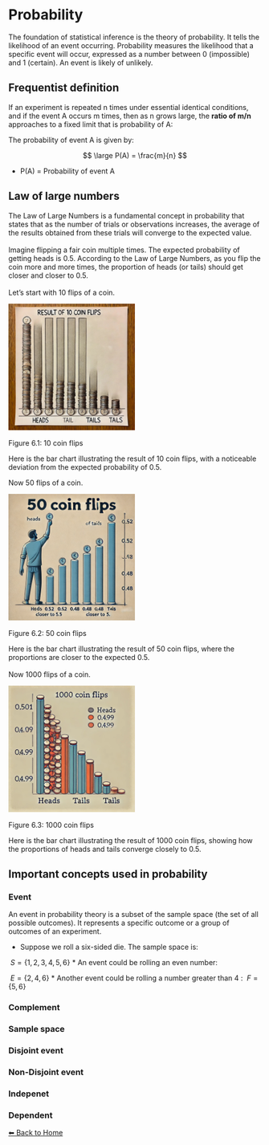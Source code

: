 <script type="text/javascript" async
    src="https://polyfill.io/v3/polyfill.min.js?features=es6">
</script>
<script type="text/javascript" async
    src="https://cdnjs.cloudflare.com/ajax/libs/mathjax/3.2.0/es5/tex-mml-chtml.js">
</script>

# Probability

The foundation of statistical inference is the theory of probability. It
tells the likelihood of an event occurring. Probability measures the
likelihood that a specific event will occur, expressed as a number
between 0 (impossible) and 1 (certain). An event is likely of unlikely.

## Frequentist definition

If an experiment is repeated n times under essential identical
conditions, and if the event A occurs m times, then as n grows large,
the **ratio of m/n** approaches to a fixed limit that is probability of
A:

The probability of event A is given by:

$$
\large P(A) = \frac{m}{n}
$$

-   P(A) = Probability of event A

## Law of large numbers

The Law of Large Numbers is a fundamental concept in probability that
states that as the number of trials or observations increases, the
average of the results obtained from these trials will converge to the
expected value. <br> <br> Imagine flipping a fair coin multiple times.
The expected probability of getting heads is 0.5. According to the Law
of Large Numbers, as you flip the coin more and more times, the
proportion of heads (or tails) should get closer and closer to 0.5. <br>
<br> Let’s start with 10 flips of a coin.

<img src="Figures/10_coin_flip.jpg" alt="Figure 6.1: 10 coin flips" width="50%" />
<p class="caption">
Figure 6.1: 10 coin flips
</p>

Here is the bar chart illustrating the result of 10 coin flips, with a
noticeable deviation from the expected probability of 0.5.

Now 50 flips of a coin.

<img src="Figures/50_coin flip.webp" alt="Figure 6.2: 50 coin flips" width="50%" />
<p class="caption">
Figure 6.2: 50 coin flips
</p>

Here is the bar chart illustrating the result of 50 coin flips, where
the proportions are closer to the expected 0.5. <br> <br> Now 1000 flips
of a coin.

<img src="Figures/1000_coin_flips.webp" alt="Figure 6.3: 1000 coin flips" width="50%" />
<p class="caption">
Figure 6.3: 1000 coin flips
</p>

Here is the bar chart illustrating the result of 1000 coin flips,
showing how the proportions of heads and tails converge closely to 0.5.

## Important concepts used in probability

### Event

An event in probability theory is a subset of the sample space (the set
of all possible outcomes). It represents a specific outcome or a group
of outcomes of an experiment.

-   Suppose we roll a six-sided die. The sample space is:

 *S* = {1, 2, 3, 4, 5, 6}
\* An event could be rolling an even number:

 *E* = {2, 4, 6}
\* Another event could be rolling a number greater than 4 :
 *F* = {5, 6}

### Complement

### Sample space

### Disjoint event

### Non-Disjoint event

### Indepenet

### Dependent

[⬅ Back to Home](../index.md)

